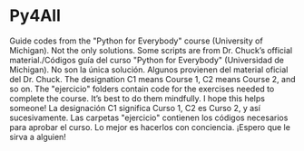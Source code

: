 # Py4All
Guide codes from the "Python for Everybody" course (University of Michigan). Not the only solutions. Some scripts are from Dr. Chuck’s official material./Códigos guía del curso "Python for Everybody" (Universidad de Michigan). No son la única solución. Algunos provienen del material oficial del Dr. Chuck.
The designation C1 means Course 1, C2 means Course 2, and so on. The "ejercicio" folders contain code for the exercises needed to complete the course. It’s best to do them mindfully. I hope this helps someone!
La designación C1 significa Curso 1, C2 es Curso 2, y así sucesivamente. Las carpetas "ejercicio" contienen los códigos necesarios para aprobar el curso. Lo mejor es hacerlos con conciencia. ¡Espero que le sirva a alguien!
